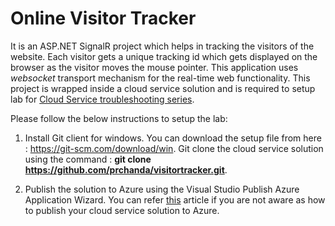# Online Visitor Tracker
It is an ASP.NET SignalR project which helps in tracking the visitors of the website. Each visitor gets a unique tracking id which gets displayed on the browser as the visitor moves the mouse pointer. This application uses *websocket* transport mechanism for the real-time web functionality. This project is wrapped inside a cloud service solution and is required to setup lab for [Cloud Service troubleshooting series](https://blogs.msdn.microsoft.com/pratyay/2018/07/30/cloud-service-troubleshooting-series/).

Please follow the below instructions to setup the lab:

1.	Install Git client for windows. You can download the setup file from here : https://git-scm.com/download/win. Git clone the cloud service solution using the command : **git clone https://github.com/prchanda/visitortracker.git**.

2.  Publish the solution to Azure using the Visual Studio Publish Azure Application Wizard. You can refer [this](https://docs.microsoft.com/en-us/azure/vs-azure-tools-publish-azure-application-wizard) article if you are not aware as how to publish your cloud service solution to Azure.
